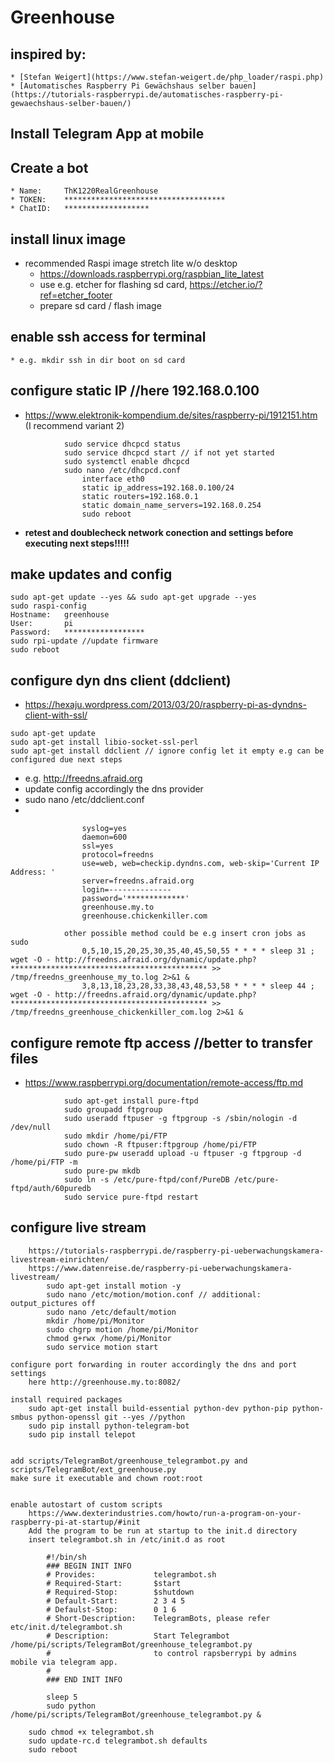# Greenhouse

## inspired by:
    * [Stefan Weigert](https://www.stefan-weigert.de/php_loader/raspi.php)
    * [Automatisches Raspberry Pi Gewächshaus selber bauen](https://tutorials-raspberrypi.de/automatisches-raspberry-pi-gewaechshaus-selber-bauen/)

	
## Install Telegram App at mobile
## Create a bot
	* Name: 	ThK1220RealGreenhouse
	* TOKEN: 	************************************
	* ChatID:	*******************

## install linux image
* recommended Raspi image stretch lite w/o desktop
    * https://downloads.raspberrypi.org/raspbian_lite_latest
    * use e.g. etcher for flashing sd card, https://etcher.io/?ref=etcher_footer
    * prepare sd card / flash image

## enable ssh access for terminal
    * e.g. mkdir ssh in dir boot on sd card
			
## configure static IP //here 192.168.0.100
* https://www.elektronik-kompendium.de/sites/raspberry-pi/1912151.htm (I recommend variant 2)
```
			sudo service dhcpcd status 
			sudo service dhcpcd start // if not yet started 
			sudo systemctl enable dhcpcd 
			sudo nano /etc/dhcpcd.conf 
				interface eth0
				static ip_address=192.168.0.100/24
				static routers=192.168.0.1
				static domain_name_servers=192.168.0.254
				sudo reboot
```
			
* **retest and doublecheck network conection and settings before executing next steps!!!!!**

## make updates and config
```
sudo apt-get update --yes && sudo apt-get upgrade --yes
sudo raspi-config
Hostname:	greenhouse
User:		pi
Password:	******************
sudo rpi-update //update firmware
sudo reboot
```
	
## configure dyn dns client (ddclient)
* https://hexaju.wordpress.com/2013/03/20/raspberry-pi-as-dyndns-client-with-ssl/
```
sudo apt-get update
sudo apt-get install libio-socket-ssl-perl
sudo apt-get install ddclient // ignore config let it empty e.g can be configured due next steps
```			
*   e.g. http://freedns.afraid.org
*   update config accordingly the dns provider
*   sudo nano /etc/ddclient.conf
*
```
				syslog=yes
				daemon=600
				ssl=yes
				protocol=freedns	
				use=web, web=checkip.dyndns.com, web-skip='Current IP Address: '
				server=freedns.afraid.org
				login=--------------
				password='*************'
				greenhouse.my.to
				greenhouse.chickenkiller.com
	
			other possible method could be e.g insert cron jobs as sudo
				0,5,10,15,20,25,30,35,40,45,50,55 * * * * sleep 31 ; wget -O - http://freedns.afraid.org/dynamic/update.php?******************************************** >> /tmp/freedns_greenhouse_my_to.log 2>&1 &
				3,8,13,18,23,28,33,38,43,48,53,58 * * * * sleep 44 ; wget -O - http://freedns.afraid.org/dynamic/update.php?******************************************** >> /tmp/freedns_greenhouse_chickenkiller_com.log 2>&1 &
```				

## configure remote ftp access //better to transfer files
*   https://www.raspberrypi.org/documentation/remote-access/ftp.md
```
			sudo apt-get install pure-ftpd
			sudo groupadd ftpgroup
			sudo useradd ftpuser -g ftpgroup -s /sbin/nologin -d /dev/null
			sudo mkdir /home/pi/FTP
			sudo chown -R ftpuser:ftpgroup /home/pi/FTP
			sudo pure-pw useradd upload -u ftpuser -g ftpgroup -d /home/pi/FTP -m
			sudo pure-pw mkdb
			sudo ln -s /etc/pure-ftpd/conf/PureDB /etc/pure-ftpd/auth/60puredb 
			sudo service pure-ftpd restart
```	
## configure live stream
		https://tutorials-raspberrypi.de/raspberry-pi-ueberwachungskamera-livestream-einrichten/
		https://www.datenreise.de/raspberry-pi-ueberwachungskamera-livestream/
			sudo apt-get install motion -y
			sudo nano /etc/motion/motion.conf // additional: output_pictures off
			sudo nano /etc/default/motion
			mkdir /home/pi/Monitor
			sudo chgrp motion /home/pi/Monitor
			chmod g+rwx /home/pi/Monitor
			sudo service motion start
			
	configure port forwarding in router accordingly the dns and port settings
		here http://greenhouse.my.to:8082/
					
	install required packages
		sudo apt-get install build-essential python-dev python-pip python-smbus python-openssl git --yes //python
		sudo pip install python-telegram-bot
		sudo pip install telepot
	
	
	add scripts/TelegramBot/greenhouse_telegrambot.py and scripts/TelegramBot/ext_greenhouse.py
	make sure it executable and chown root:root
	
	
	enable autostart of custom scripts
		https://www.dexterindustries.com/howto/run-a-program-on-your-raspberry-pi-at-startup/#init
		Add the program to be run at startup to the init.d directory
		insert telegrambot.sh in /etc/init.d as root
		
			#!/bin/sh
			### BEGIN INIT INFO
			# Provides:             telegrambot.sh
			# Required-Start:       $start
			# Required-Stop:        $shutdown
			# Default-Start:        2 3 4 5
			# Defaulst-Stop:        0 1 6
			# Short-Description:    TelegramBots, please refer etc/init.d/telegrambot.sh
			# Description:          Start Telegrambot /home/pi/scripts/TelegramBot/greenhouse_telegrambot.py
			#                       to control rapsberrypi by admins mobile via telegram app.
			#
			### END INIT INFO

			sleep 5
			sudo python /home/pi/scripts/TelegramBot/greenhouse_telegrambot.py &
			
		sudo chmod +x telegrambot.sh
		sudo update-rc.d telegrambot.sh defaults
		sudo reboot
			